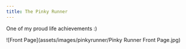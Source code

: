```yaml
---
title: The Pinky Runner
---
```


One of my proud life achievements :)

![Front Page](assets/images/pinkyrunner/Pinky Runner Front Page.jpg)
